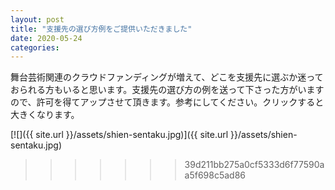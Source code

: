 ```yaml
---
layout: post
title: "支援先の選び方例をご提供いただきました"
date: 2020-05-24
categories:
---
```



舞台芸術関連のクラウドファンディングが増えて、どこを支援先に選ぶか迷っておられる方もいると思います。支援先の選び方の例を送って下さった方がいますので、許可を得てアップさせて頂きます。参考にしてください。クリックすると大きくなります。

[![]({{ site.url }}/assets/shien-sentaku.jpg)]({{ site.url }}/assets/shien-sentaku.jpg)
>>>>>>> 39d211bb275a0cf5333d6f77590aa5f698c5ad86
